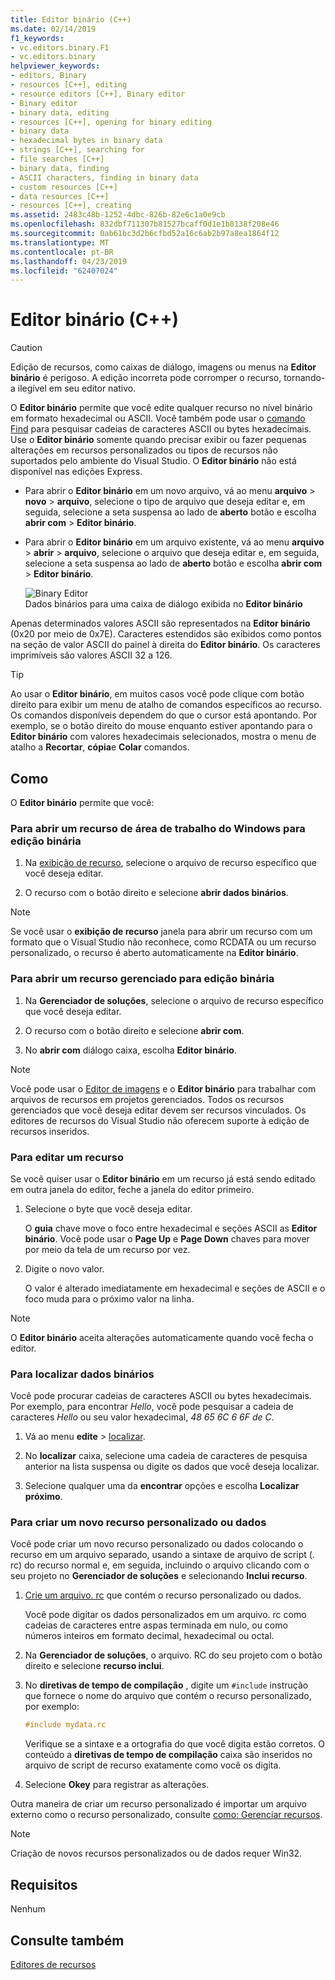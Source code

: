 ```yaml
---
title: Editor binário (C++)
ms.date: 02/14/2019
f1_keywords:
- vc.editors.binary.F1
- vc.editors.binary
helpviewer_keywords:
- editors, Binary
- resources [C++], editing
- resource editors [C++], Binary editor
- Binary editor
- binary data, editing
- resources [C++], opening for binary editing
- binary data
- hexadecimal bytes in binary data
- strings [C++], searching for
- file searches [C++]
- binary data, finding
- ASCII characters, finding in binary data
- custom resources [C++]
- data resources [C++]
- resources [C++], creating
ms.assetid: 2483c48b-1252-4dbc-826b-82e6c1a0e9cb
ms.openlocfilehash: 832dbf711307b81527bcaff0d1e1b8138f208e46
ms.sourcegitcommit: 0ab61bc3d2b6cfbd52a16c6ab2b97a8ea1864f12
ms.translationtype: MT
ms.contentlocale: pt-BR
ms.lasthandoff: 04/23/2019
ms.locfileid: "62407024"
---
```

# <a name="binary-editor-c"></a>Editor binário (C++)

> [!CAUTION]
> Edição de recursos, como caixas de diálogo, imagens ou menus na **Editor binário** é perigoso. A edição incorreta pode corromper o recurso, tornando-a ilegível em seu editor nativo.

O **Editor binário** permite que você edite qualquer recurso no nível binário em formato hexadecimal ou ASCII. Você também pode usar o [comando Find](/visualstudio/ide/reference/find-command) para pesquisar cadeias de caracteres ASCII ou bytes hexadecimais. Use o **Editor binário** somente quando precisar exibir ou fazer pequenas alterações em recursos personalizados ou tipos de recursos não suportados pelo ambiente do Visual Studio. O **Editor binário** não está disponível nas edições Express.

- Para abrir o **Editor binário** em um novo arquivo, vá ao menu **arquivo** > **novo** > **arquivo**, selecione o tipo de arquivo que deseja editar e, em seguida, selecione a seta suspensa ao lado de **aberto** botão e escolha **abrir com** > **Editor binário**.

- Para abrir o **Editor binário** em um arquivo existente, vá ao menu **arquivo** > **abrir** > **arquivo**, selecione o arquivo que deseja editar e, em seguida, selecione a seta suspensa ao lado de **aberto** botão e escolha **abrir com** > **Editor binário**.

   ![Binary Editor](../mfc/media/vcbinaryeditor2.gif "vcBinaryEditor2")<br/>
   Dados binários para uma caixa de diálogo exibida no **Editor binário**

Apenas determinados valores ASCII são representados na **Editor binário** (0x20 por meio de 0x7E). Caracteres estendidos são exibidos como pontos na seção de valor ASCII do painel à direita do **Editor binário**. Os caracteres imprimíveis são valores ASCII 32 a 126.

> [!TIP]
> Ao usar o **Editor binário**, em muitos casos você pode clique com botão direito para exibir um menu de atalho de comandos específicos ao recurso. Os comandos disponíveis dependem do que o cursor está apontando. Por exemplo, se o botão direito do mouse enquanto estiver apontando para o **Editor binário** com valores hexadecimais selecionados, mostra o menu de atalho a **Recortar**, **cópia**e **Colar** comandos.

## <a name="how-to"></a>Como

O **Editor binário** permite que você:

### <a name="to-open-a-windows-desktop-resource-for-binary-editing"></a>Para abrir um recurso de área de trabalho do Windows para edição binária

1. Na [exibição de recurso](how-to-create-a-resource-script-file.md#create-resources), selecione o arquivo de recurso específico que você deseja editar.

1. O recurso com o botão direito e selecione **abrir dados binários**.

> [!NOTE]
> Se você usar o **exibição de recurso** janela para abrir um recurso com um formato que o Visual Studio não reconhece, como RCDATA ou um recurso personalizado, o recurso é aberto automaticamente na **Editor binário**.

### <a name="to-open-a-managed-resource-for-binary-editing"></a>Para abrir um recurso gerenciado para edição binária

1. Na **Gerenciador de soluções**, selecione o arquivo de recurso específico que você deseja editar.

1. O recurso com o botão direito e selecione **abrir com**.

1. No **abrir com** diálogo caixa, escolha **Editor binário**.

> [!NOTE]
> Você pode usar o [Editor de imagens](../windows/image-editor-for-icons.md) e o **Editor binário** para trabalhar com arquivos de recursos em projetos gerenciados. Todos os recursos gerenciados que você deseja editar devem ser recursos vinculados. Os editores de recursos do Visual Studio não oferecem suporte à edição de recursos inseridos.

### <a name="to-edit-a-resource"></a>Para editar um recurso

Se você quiser usar o **Editor binário** em um recurso já está sendo editado em outra janela do editor, feche a janela do editor primeiro.

1. Selecione o byte que você deseja editar.

   O **guia** chave move o foco entre hexadecimal e seções ASCII as **Editor binário**. Você pode usar o **Page Up** e **Page Down** chaves para mover por meio da tela de um recurso por vez.

1. Digite o novo valor.

   O valor é alterado imediatamente em hexadecimal e seções de ASCII e o foco muda para o próximo valor na linha.

> [!NOTE]
> O **Editor binário** aceita alterações automaticamente quando você fecha o editor.

### <a name="to-find-binary-data"></a>Para localizar dados binários

Você pode procurar cadeias de caracteres ASCII ou bytes hexadecimais. Por exemplo, para encontrar *Hello*, você pode pesquisar a cadeia de caracteres *Hello* ou seu valor hexadecimal, *48 65 6C 6 6F de C*.

1. Vá ao menu **edite** > [localizar](/visualstudio/ide/reference/find-command).

1. No **localizar** caixa, selecione uma cadeia de caracteres de pesquisa anterior na lista suspensa ou digite os dados que você deseja localizar.

1. Selecione qualquer uma da **encontrar** opções e escolha **Localizar próximo**.

### <a name="to-create-a-new-custom-or-data-resource"></a>Para criar um novo recurso personalizado ou dados

Você pode criar um novo recurso personalizado ou dados colocando o recurso em um arquivo separado, usando a sintaxe de arquivo de script (. rc) do recurso normal e, em seguida, incluindo o arquivo clicando com o seu projeto no **Gerenciador de soluções** e selecionando  **Inclui recurso**.

1. [Crie um arquivo. rc](../windows/how-to-create-a-resource-script-file.md) que contém o recurso personalizado ou dados.

   Você pode digitar os dados personalizados em um arquivo. rc como cadeias de caracteres entre aspas terminada em nulo, ou como números inteiros em formato decimal, hexadecimal ou octal.

1. Na **Gerenciador de soluções**, o arquivo. RC do seu projeto com o botão direito e selecione **recurso inclui**.

1. No **diretivas de tempo de compilação** , digite um `#include` instrução que fornece o nome do arquivo que contém o recurso personalizado, por exemplo:

    ```cpp
    #include mydata.rc
    ```

   Verifique se a sintaxe e a ortografia do que você digita estão corretos. O conteúdo a **diretivas de tempo de compilação** caixa são inseridos no arquivo de script de recurso exatamente como você os digita.

1. Selecione **Okey** para registrar as alterações.

Outra maneira de criar um recurso personalizado é importar um arquivo externo como o recurso personalizado, consulte [como: Gerenciar recursos](../windows/how-to-import-and-export-resources.md).

> [!NOTE]
> Criação de novos recursos personalizados ou de dados requer Win32.

## <a name="requirements"></a>Requisitos

Nenhum

## <a name="see-also"></a>Consulte também

[Editores de recursos](../windows/resource-editors.md)